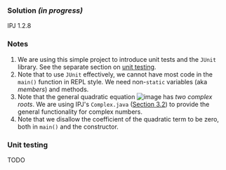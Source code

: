 ### Solution _(in progress)_
IPJ 1.2.8

### Notes

1. We are using this simple project to introduce unit tests and the `JUnit` library. See the separate section on [unit testing](#unit-testing).
2. Note that to use `JUnit` effectively, we cannot have most code in the `main()` function in REPL style. We need non-`static` variables (aka _members_) and methods.
3. Note that the general quadratic equation ![image](https://user-images.githubusercontent.com/6043344/31571148-a14c66e0-b04a-11e7-87f7-ed3f333392f5.png) has _two complex roots_. We are using IPJ's `Complex.java` ([Section 3.2](http://introcs.cs.princeton.edu/java/32class/)) to provide the general functionality for complex numbers.
4. Note that we disallow the coefficient of the quadratic term to be zero, both in `main()` and the constructor.

### Unit testing

TODO